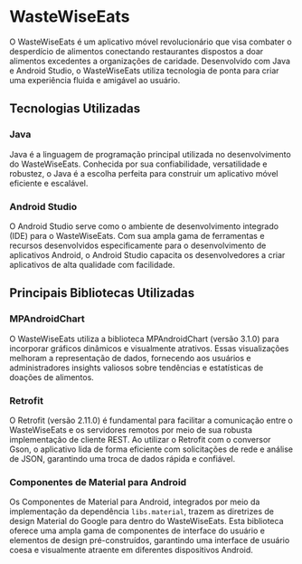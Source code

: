 # WasteWiseEats

O WasteWiseEats é um aplicativo móvel revolucionário que visa combater o desperdício de alimentos conectando restaurantes dispostos a doar alimentos excedentes a organizações de caridade. Desenvolvido com Java e Android Studio, o WasteWiseEats utiliza tecnologia de ponta para criar uma experiência fluida e amigável ao usuário.

## Tecnologias Utilizadas

### Java
Java é a linguagem de programação principal utilizada no desenvolvimento do WasteWiseEats. Conhecida por sua confiabilidade, versatilidade e robustez, o Java é a escolha perfeita para construir um aplicativo móvel eficiente e escalável.

### Android Studio
O Android Studio serve como o ambiente de desenvolvimento integrado (IDE) para o WasteWiseEats. Com sua ampla gama de ferramentas e recursos desenvolvidos especificamente para o desenvolvimento de aplicativos Android, o Android Studio capacita os desenvolvedores a criar aplicativos de alta qualidade com facilidade.

## Principais Bibliotecas Utilizadas

### MPAndroidChart
O WasteWiseEats utiliza a biblioteca MPAndroidChart (versão 3.1.0) para incorporar gráficos dinâmicos e visualmente atrativos. Essas visualizações melhoram a representação de dados, fornecendo aos usuários e administradores insights valiosos sobre tendências e estatísticas de doações de alimentos.

### Retrofit
O Retrofit (versão 2.11.0) é fundamental para facilitar a comunicação entre o WasteWiseEats e os servidores remotos por meio de sua robusta implementação de cliente REST. Ao utilizar o Retrofit com o conversor Gson, o aplicativo lida de forma eficiente com solicitações de rede e análise de JSON, garantindo uma troca de dados rápida e confiável.

### Componentes de Material para Android
Os Componentes de Material para Android, integrados por meio da implementação da dependência `libs.material`, trazem as diretrizes de design Material do Google para dentro do WasteWiseEats. Esta biblioteca oferece uma ampla gama de componentes de interface do usuário e elementos de design pré-construídos, garantindo uma interface de usuário coesa e visualmente atraente em diferentes dispositivos Android.


